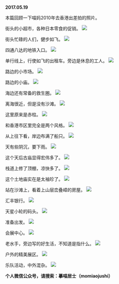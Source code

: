 
          
**2017.05.19**

本篇回顾一下喵妈2010年去香港出差拍的照片。

街头的小超市，各种日本零食的促销。
![](http://wx3.sinaimg.cn/large/627d9660ly1ffq8wzw0jij20yg0je79e.jpg)


街头忙碌的人们，健步如飞。
![](http://wx3.sinaimg.cn/large/627d9660ly1ffq8x2bi52j20yg0jetdy.jpg)


四通八达的地铁入口。
![](http://wx3.sinaimg.cn/large/627d9660ly1ffq8x25z5qj20yg0je0w7.jpg)


单行线上，行使如飞的出租车。旁边是休息的工人。
![](http://wx3.sinaimg.cn/large/627d9660ly1ffq8wy8qe0j20yg0je777.jpg)


路边的小市场。
![](http://wx3.sinaimg.cn/large/627d9660ly1ffq8x0uj7jj20yg0jetch.jpg)


路边的小庙。
![](http://wx3.sinaimg.cn/large/627d9660ly1ffq8x184tkj20yg0jen2p.jpg)


海边还有常备的救生圈。
![](http://wx3.sinaimg.cn/large/627d9660ly1ffq8wzobcvj20yg0jewk0.jpg)


离海很近，但是没有沙滩。
![](http://wx3.sinaimg.cn/large/627d9660ly1ffq8x10kalj20yg0je0vp.jpg)


这里原来是赤柱。
![](http://wx3.sinaimg.cn/large/627d9660ly1ffq8wzazpmj20yg0jetd2.jpg)


和香港市区里完全是两个风格。
![](http://wx3.sinaimg.cn/large/627d9660ly1ffq8x2181aj20yg0jeq7p.jpg)


从上往下看，岸边布满了船只。
![](http://wx3.sinaimg.cn/large/627d9660ly1ffq8wyx25uj20yg0jeafe.jpg)


天有些阴沉，要下雨。
![](http://wx3.sinaimg.cn/large/627d9660ly1ffq8x1wupnj20yg0je3zr.jpg)


这个天后古庙显得宏伟多了。
![](http://wx3.sinaimg.cn/large/627d9660ly1ffq8wyqwijj20yg0jeadu.jpg)


栈道上修了顶棚，凉快多了。
![](http://wx3.sinaimg.cn/large/627d9660ly1ffq8wz3gm8j20yg0je437.jpg)


这个土地庙实在是太袖珍了。
![](http://wx3.sinaimg.cn/large/627d9660ly1ffq8x1srv7j20yg0jeadt.jpg)


站在沙滩上，看着上山层峦叠嶂的房屋。
![](http://wx3.sinaimg.cn/large/627d9660ly1ffq8x02hlbj20yg0je42u.jpg)


汇丰银行。
![](http://wx3.sinaimg.cn/large/627d9660ly1ffq8x0gm4ej20yg0jeq74.jpg)


天星小轮的码头。
![](http://wx3.sinaimg.cn/large/627d9660ly1ffq8x08zfdj20yg0je0wg.jpg)


准备出发。
![](http://wx3.sinaimg.cn/large/627d9660ly1ffq8x0nky0j20yg0jewhe.jpg)


会展中心。
![](http://wx3.sinaimg.cn/large/627d9660ly1ffq8x1l1ujj20yg0jemzd.jpg)


老水手，旁边写的好生活，不知道是指什么。
![](http://wx3.sinaimg.cn/large/627d9660ly1ffq8wzhzq6j20yg0je0ue.jpg)


户外的精美展区。
![](http://wx3.sinaimg.cn/large/627d9660ly1ffq8x1feuaj20yg0jedj1.jpg)


乐队活动，中外混杂。
![](http://wx3.sinaimg.cn/large/627d9660ly1ffq8wyjxhcj20yg0jeadc.jpg)



**个人微信公众号，请搜索：摹喵居士（momiaojushi）**

        